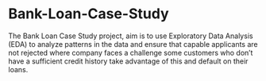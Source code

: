 # Bank-Loan-Case-Study
The Bank Loan Case Study project, aim is to use Exploratory Data Analysis (EDA) to analyze patterns in the data and ensure that capable applicants are not rejected where company faces a challenge some customers who don’t have a sufficient credit history take advantage of this and default on their loans.
